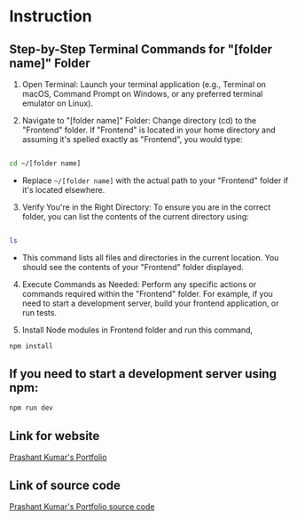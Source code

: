 # Instruction

## Step-by-Step Terminal Commands for "[folder name]" Folder
1. Open Terminal: Launch your terminal application (e.g., Terminal on macOS, Command Prompt on Windows, or any preferred terminal emulator on Linux).

2. Navigate to "[folder name]" Folder: Change directory (cd) to the "Frontend" folder. If "Frontend" is located in your home directory and assuming it's spelled exactly as "Frontend", you would type:

```bash

cd ~/[folder name]

```
- Replace `~/[folder name]` with the actual path to your "Frontend" folder if it's located elsewhere.

3. Verify You're in the Right Directory: To ensure you are in the correct folder, you can list the contents of the current directory using:
```bash

ls

```
- This command lists all files and directories in the current location. You should see the contents of your "Frontend" folder displayed.

4. Execute Commands as Needed: Perform any specific actions or commands required within the "Frontend" folder. For example, if you need to start a development server, build your frontend application, or run tests.

5. Install Node modules in Frontend folder and run this command,
```bash
npm install
```

## If you need to start a development server using npm:

```bash
npm run dev
```
## Link for website 
<a href="https://portfolio-prashant29062003.netlify.app/" target="_blank">Prashant Kumar's Portfolio</a>

## Link of source code
<a href="https://github.com/Prashant29062003/react-portfolio" target="_blank">Prashant Kumar's Portfolio source code</a>

